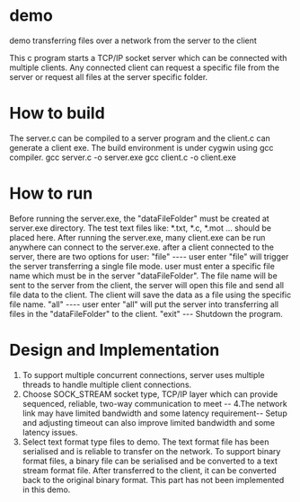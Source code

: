 # demo
demo transferring files over a network from the server to the client

This c program starts a TCP/IP socket server which can be connected with multiple clients.
Any connected client can request a specific file from the server or request all files at
the server specific folder.

# How to build
The server.c can be compiled to a server program and the client.c can generate a client exe.
The build environment is under cygwin using gcc compiler.
    gcc server.c -o server.exe
    gcc client.c -o client.exe

# How to run
Before running the server.exe, the "dataFileFolder" must be created at server.exe directory. The test
text files like: *.txt, *.c, *.mot ... should be placed here. After running the server.exe,
many client.exe can be run anywhere can connect to the server.exe. after a client connected to
the server, there are two options for user:
    "file" ---- user enter "file" will trigger the server transferring a single file mode.
                user must enter a specific file name which must be in the server "dataFileFolder".
                The file name will be sent to the server from the client, the server will open
                this file and send all file data to the client. The client will save the data
                as a file using the specific file name.
    "all" ----  user enter "all" will put the server into transferring all files in the "dataFileFolder"
                to the client.
    "exit" ---  Shutdown the program.


# Design and Implementation
1. To support multiple concurrent connections, server uses multiple threads to handle multiple client connections.
2. Choose SOCK_STREAM socket type, TCP/IP layer which can provide sequenced, reliable, two-way communication to meet
    -- 4.The network link may have limited bandwidth and some latency requirement-- Setup and adjusting timeout can
    also improve limited bandwidth and some latency issues.
3. Select text format type files to demo. The text format file has been serialised and is reliable to transfer on
    the network. To support binary format files, a binary file can be serialised and be converted to a text stream
    format file. After transferred to the client, it can be converted back to the original binary format. This part
    has not been implemented in this demo.
